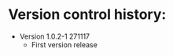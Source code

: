 Version control history:
====================

* Version 1.0.2-1 271117
	* First version release
	


